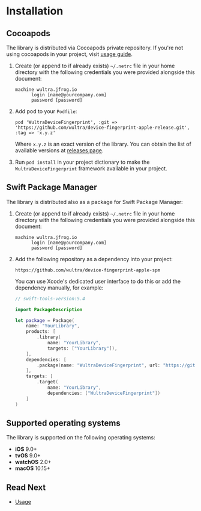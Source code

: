 # Installation

## Cocoapods 

The library is distributed via Cocoapods private repository. If you're not using cocoapods in your project, visit [usage guide](https://guides.cocoapods.org/using/using-cocoapods.html).

1. Create (or append to if already exists) `~/.netrc` file in your home directory with the following credentials you were provided alongside this document:
   ```
   machine wultra.jfrog.io
         login [name@yourcompany.com]
         password [password]
   ``` 

2. Add pod to your `Podfile`:
   ```
   pod 'WultraDeviceFingerprint', :git => 'https://github.com/wultra/device-fingerprint-apple-release.git', :tag => 'x.y.z'
   ```
   Where `x.y.z` is an exact version of the library. You can obtain the list of available versions at [releases page](https://github.com/wultra/device-fingerprint-apple-release/releases).

3. Run `pod install` in your project dictionary to make the `WultraDeviceFingerprint` framework available in your project.

## Swift Package Manager

The library is distributed also as a package for Swift Package Manager:
   
1. Create (or append to if already exists) `~/.netrc` file in your home directory with the following credentials you were provided alongside this document:
   ```
   machine wultra.jfrog.io
         login [name@yourcompany.com]
         password [password]
   ```

2. Add the following repository as a dependency into your project:
   ```
   https://github.com/wultra/device-fingerprint-apple-spm
   ```
   You can use Xcode's dedicated user interface to do this or add the dependency manually, for example:
   ```swift
   // swift-tools-version:5.4

   import PackageDescription

   let package = Package(
       name: "YourLibrary",
       products: [
           .library(
               name: "YourLibrary",
               targets: ["YourLibrary"]),
       ],
       dependencies: [
           .package(name: "WultraDeviceFingerprint", url: "https://github.com/wultra/device-fingerprint-apple-spm", .upToNextMajor(from: "1.3.0"))
       ],
       targets: [
           .target(
               name: "YourLibrary",
               dependencies: ["WultraDeviceFingerprint"])
       ]
   )
   ```
   
## Supported operating systems

The library is supported on the following operating systems:

- **iOS** 9.0+
- **tvOS** 9.0+
- **watchOS** 2.0+
- **macOS** 10.15+


## Read Next

- [Usage](Usage.md)
